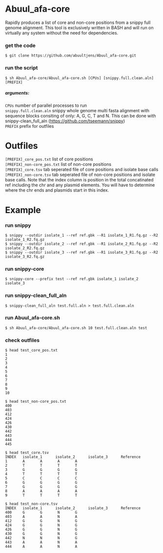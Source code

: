 # Abuul_afa-core
Rapidly produces a list of core and non-core positions from a snippy full genome alignment. This tool is exclusively written in BASH and will run on virtually any system without the need for dependencies. 

### get the code
    $ git clone https://github.com/abuultjens/Abuul_afa-core.git

### run the script  
    $ sh Abuul_afa-core/Abuul_afa-core.sh [CPUs] [snippy.full.clean.aln] [PREFIX]  

##### arguments: 
``CPUs`` number of parallel processes to run  
``snippy.full.clean.aln`` snippy whole genome multi fasta alignment with sequence blocks consiting of only: A, G, C, T and N. This can be done with snippy-clean_full_aln (https://github.com/tseemann/snippy)  
``PREFIX`` prefix for outfiles  

# Outfiles

``[PREFIX]_core_pos.txt`` list of core positions  
``[PREFIX]_non-core_pos.txt`` list of non-core positions  
``[PREFIX]_core.tsv`` tab seperated file of core positions and isolate base calls  
``[PREFIX]_non-core.tsv`` tab seperated file of non-core positions and isolate base calls. Note that the index column is position in the total concatinated ref including the chr and any plasmid elements. You will have to determine where the chr ends and plasmids start in this index.

# Example

### run snippy
    $ snippy --outdir isolate_1 --ref ref.gbk --R1 isolate_1_R1.fq.gz --R2 isolate_1_R2.fq.gz  
    $ snippy --outdir isolate_2 --ref ref.gbk --R1 isolate_2_R1.fq.gz --R2 isolate_2_R2.fq.gz  
    $ snippy --outdir isolate_3 --ref ref.gbk --R1 isolate_3_R1.fq.gz --R2 isolate_3_R2.fq.gz
    
### run snippy-core
    $ snippy-core --prefix test --ref ref.gbk isolate_1 isolate_2 isolate_3  
    
### run snippy-clean_full_aln
    $ snippy-clean_full_aln test.full.aln > test.full.clean.aln  
    
### run Abuul_afa-core.sh
    $ sh Abuul_afa-core/Abuul_afa-core.sh 10 test.full.clean.aln test  
    
### check outfiles
    $ head test_core_pos.txt
    1
    2
    3
    4
    5
    6
    7
    8
    9
    10
    
    $ head test_non-core_pos.txt 
    400
    403
    412
    424
    426
    430
    442
    443
    444
    445
    
    $ head test_core.tsv
    INDEX   isolate_1      isolate_2      isolate_3      Reference
    1       A       A       A       A
    2       T       T       T       T
    3       G       G       G       G
    4       T       T       T       T
    5       C       C       C       C
    6       G       G       G       G
    7       G       G       G       G
    8       A       A       A       A
    9       T       T       T       T
    
    $ head test_non-core.tsv
    INDEX   isolate_1      isolate_2      isolate_3      Reference
    400     G       G       N       G
    403     A       A       N       A
    412     G       G       N       G
    424     G       G       N       G
    426     G       G       N       G
    430     G       G       N       G
    442     N       N       N       G
    443     A       A       N       A
    444     A       A       N       A
    

    
